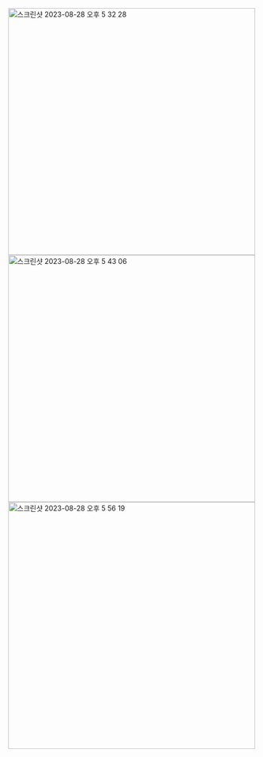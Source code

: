 <img width="500" alt="스크린샷 2023-08-28 오후 5 32 28" src="https://github.com/EUN-HA-CHOI/ForeverPet/assets/97012561/59f9e44a-883a-4c47-aa0c-487c3c5cf53f">

<img width="500" alt="스크린샷 2023-08-28 오후 5 43 06" src="https://github.com/EUN-HA-CHOI/ForeverPet/assets/97012561/e861f41d-965a-47eb-9973-eef882696e92">

<img width="500" alt="스크린샷 2023-08-28 오후 5 56 19" src="https://github.com/EUN-HA-CHOI/ForeverPet/assets/97012561/79739b42-1b2b-4321-b68a-5ce1350d9832">
